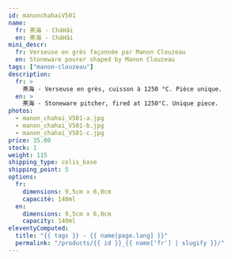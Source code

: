 ```yaml
---
id: manonchahaiV501
name:
  fr: 茶海 - CháHǎi
  en: 茶海 - CháHǎi
mini_descr:
  fr: Verseuse en grès façonnée par Manon Clouzeau 
  en: Stoneware pourer shaped by Manon Clouzeau
tags: ["manon-clouzeau"]
description:
  fr: >
    茶海 - Verseuse en grès, cuisson à 1250 °C. Pièce unique.
  en: >
    茶海 - Stoneware pitcher, fired at 1250°C. Unique piece.
photos:
  - manon_chahai_V501-a.jpg
  - manon_chahai_V501-b.jpg
  - manon_chahai_V501-c.jpg
price: 35.00
stock: 1
weight: 115
shipping_type: colis_base
shipping_point: 5
options:
  fr:
    dimensions: 9,5cm x 6,0cm
    capacité: 140ml
  en:
    dimensions: 9,5cm x 6,0cm
    capacity: 140ml
eleventyComputed:
  title: "{{ tags }} - {{ name[page.lang] }}"
  permalink: "/products/{{ id }}_{{ name['fr'] | slugify }}/"
---
```

